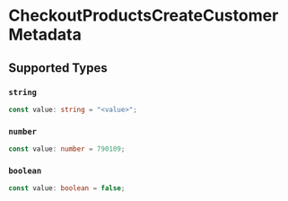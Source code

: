 # CheckoutProductsCreateCustomerMetadata


## Supported Types

### `string`

```typescript
const value: string = "<value>";
```

### `number`

```typescript
const value: number = 790109;
```

### `boolean`

```typescript
const value: boolean = false;
```


